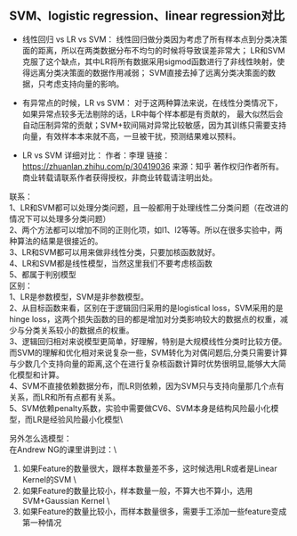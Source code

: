 ## SVM、logistic regression、linear regression对比

- 线性回归 vs LR vs SVM：
线性回归做分类因为考虑了所有样本点到分类决策面的距离，所以在两类数据分布不均匀的时候将导致误差非常大；
LR和SVM克服了这个缺点，其中LR将所有数据采用sigmod函数进行了非线性映射，使得远离分类决策面的数据作用减弱；
SVM直接去掉了远离分类决策面的数据，只考虑支持向量的影响。

- 有异常点的时候，LR vs SVM：
对于这两种算法来说，在线性分类情况下，如果异常点较多无法剔除的话，LR中每个样本都是有贡献的，
最大似然后会自动压制异常的贡献；SVM+软间隔对异常比较敏感，因为其训练只需要支持向量，有效样本本来就不高，一旦被干扰，预测结果难以预料。

- LR vs SVM 详细对比：
作者：李理
链接：https://zhuanlan.zhihu.com/p/30419036
来源：知乎
著作权归作者所有。商业转载请联系作者获得授权，非商业转载请注明出处。

联系： \
1、LR和SVM都可以处理分类问题，且一般都用于处理线性二分类问题（在改进的情况下可以处理多分类问题） \
2、两个方法都可以增加不同的正则化项，如l1、l2等等。所以在很多实验中，两种算法的结果是很接近的。\
3、LR和SVM都可以用来做非线性分类，只要加核函数就好。\
4、LR和SVM都是线性模型，当然这里我们不要考虑核函数\
5、都属于判别模型\
区别：\
1、LR是参数模型，SVM是非参数模型。 \
2、从目标函数来看，区别在于逻辑回归采用的是logistical loss，SVM采用的是hinge loss，这两个损失函数的目的都是增加对分类影响较大的数据点的权重，减少与分类关系较小的数据点的权重。 \
3、逻辑回归相对来说模型更简单，好理解，特别是大规模线性分类时比较方便。而SVM的理解和优化相对来说复杂一些，SVM转化为对偶问题后,分类只需要计算与少数几个支持向量的距离,这个在进行复杂核函数计算时优势很明显,能够大大简化模型和计算。\
4、SVM不直接依赖数据分布，而LR则依赖，因为SVM只与支持向量那几个点有关系，而LR和所有点都有关系。\
5、SVM依赖penalty系数，实验中需要做CV6、SVM本身是结构风险最小化模型，而LR是经验风险最小化模型\

另外怎么选模型：\
在Andrew NG的课里讲到过：\
1. 如果Feature的数量很大，跟样本数量差不多，这时候选用LR或者是Linear Kernel的SVM \
2. 如果Feature的数量比较小，样本数量一般，不算大也不算小，选用SVM+Gaussian Kernel \
3. 如果Feature的数量比较小，而样本数量很多，需要手工添加一些feature变成第一种情况

